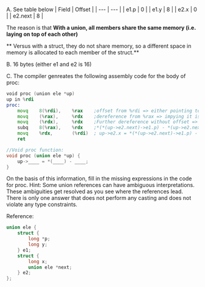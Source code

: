 A. See table below
| Field | Offset |
| --- | --- |
| e1.p | 0 |
| e1.y | 8 |
| e2.x | 0 |
| e2.next | 8 |

The reason is that **With a union, all members share the same memory (i.e. laying on top of each other)**
			
** Versus with a struct, they do not share memory, so a different space in memory is allocated to each member of the struct.** 

B. 16 bytes (either e1 and e2 is 16)

C. The compiler genreates the following assembly code for the body of proc:

``` asm
void proc (union ele *up)
up in %rdi
proc:
	movq	8(%rdi),	%rax    ;offset from %rdi => either pointing to up->e1.y or up->e2.next 
	movq	(%rax),		%rdx    ;dereference from %rax => impying it is *(up->e2.next)
	movq	(%rdx),		%rdx    ;Further dereference without offset => implying it is *(*(up->e2.next)->e1.p)
	subq	8(%rax),	%rdx    ;*(*(up->e2.next)->e1.p) - *(up->e2.next).e1.y //offset 8 from whatever *(up->e2.next) is pointing at to get a long number  for subtraction => has to be e1.y
	movq	%rdx,		(%rdi)  ; up->e2.x = *(*(up->e2.next)->e1.p) - *(up->e2.next).e1.y //up->e2.x because %rdi is still referencing e2
	ret
```

``` C
//Void proc function:
void proc (union ele *up) {
	up->____ = *(____) - ____;
}
```

On the basis of this information, fill in the missing expressions in the code for proc.
Hint: Some union references can have ambiguous interpretations. These ambiguities get resolved as you see where the references lead. There is only one answer that does not perform any casting and does not violate any type constraints. 

Reference:
``` C
union ele {
	struct {
		long *p;
		long y;
	} e1;
	struct {
		long x;
		union ele *next;
	} e2;
};
```
